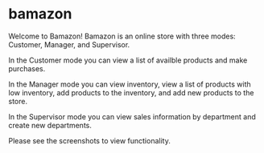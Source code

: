 # bamazon

Welcome to Bamazon!
 Bamazon is an online store with three modes: Customer, Manager, and Supervisor. 

 In the Customer mode you can view a list of availble products and make purchases. 

 In the Manager mode you can view inventory, view a list of products with low inventory, add products to the inventory, and add new products to the store.

 In the Supervisor mode you can view sales information by department and create new departments.

 Please see the screenshots to view functionality.